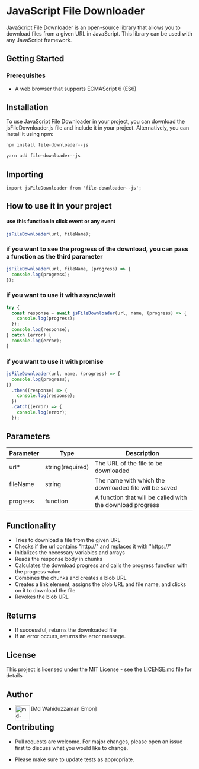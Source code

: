 # JavaScript File Downloader

JavaScript File Downloader is an open-source library that allows you to download files from a given URL in JavaScript. This library can be used with any JavaScript framework.

## Getting Started

### Prerequisites

- A web browser that supports ECMAScript 6 (ES6)

## Installation

To use JavaScript File Downloader in your project, you can download the jsFileDownloader.js file and include it in your project. Alternatively, you can install it using npm:

```bash
npm install file-downloader--js
```

```bash
yarn add file-downloader--js
```

## Importing

```
import jsFileDownloader from 'file-downloader--js';

```

## How to use it in your project

#### use this function in click event or any event

```javascript
jsFileDownloader(url, fileName);
```

### if you want to see the progress of the download, you can pass a function as the third parameter

```javascript
jsFileDownloader(url, fileName, (progress) => {
  console.log(progress);
});
```

### if you want to use it with async/await

```javascript
try {
  const response = await jsFileDownloader(url, name, (progress) => {
    console.log(progress);
  });
  console.log(response);
} catch (error) {
  console.log(error);
}
```

### if you want to use it with promise

```javascript
jsFileDownloader(url, name, (progress) => {
  console.log(progress);
})
  .then((response) => {
    console.log(response);
  })
  .catch((error) => {
    console.log(error);
  });
```

## Parameters

| Parameter | Type             | Description                                               |
| --------- | ---------------- | --------------------------------------------------------- |
| url\*     | string(required) | The URL of the file to be downloaded                      |
| fileName  | string           | The name with which the downloaded file will be saved     |
| progress  | function         | A function that will be called with the download progress |

## Functionality

- Tries to download a file from the given URL
- Checks if the url contains "http://" and replaces it with "https://"
- Initializes the necessary variables and arrays
- Reads the response body in chunks
- Calculates the download progress and calls the progress function with the progress value
- Combines the chunks and creates a blob URL
- Creates a link element, assigns the blob URL and file name, and clicks on it to download the file
- Revokes the blob URL

## Returns

- If successful, returns the downloaded file
- If an error occurs, returns the error message.

## License

This project is licensed under the MIT License - see the [LICENSE.md](LICENSE.md) file for details

## Author

- <img align="left" src="https://user-images.githubusercontent.com/83487057/224383152-3d83875a-6e49-46c2-be8f-5d0627e0a27e.png" alt="md-wahiduzzaman-emon" height="40" width="40" /> [Md Wahiduzzaman Emon]

## Contributing

- Pull requests are welcome. For major changes, please open an issue first to discuss what you would like to change.

* Please make sure to update tests as appropriate.
